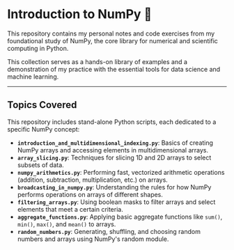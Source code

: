 # Introduction to NumPy 🚀

This repository contains my personal notes and code exercises from my foundational study of NumPy, the core library for numerical and scientific computing in Python.

This collection serves as a hands-on library of examples and a demonstration of my practice with the essential tools for data science and machine learning.

---

## Topics Covered

This repository includes stand-alone Python scripts, each dedicated to a specific NumPy concept:

* **`introduction_and_multidimensional_indexing.py`**: Basics of creating NumPy arrays and accessing elements in multidimensional arrays.
* **`array_slicing.py`**: Techniques for slicing 1D and 2D arrays to select subsets of data.
* **`numpy_arithmetics.py`**: Performing fast, vectorized arithmetic operations (addition, subtraction, multiplication, etc.) on arrays.
* **`broadcasting_in_numpy.py`**: Understanding the rules for how NumPy performs operations on arrays of different shapes.
* **`filtering_arrays.py`**: Using boolean masks to filter arrays and select elements that meet a certain criteria.
* **`aggregate_functions.py`**: Applying basic aggregate functions like `sum()`, `min()`, `max()`, and `mean()` to arrays.
* **`random_numbers.py`**: Generating, shuffling, and choosing random numbers and arrays using NumPy's random module.

